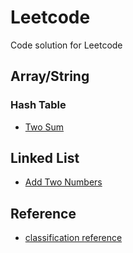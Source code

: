 # Leetcode
Code solution for Leetcode


## Array/String
### Hash Table
- [Two Sum](HashTable/1_TwoSum.md)

## Linked List
- [Add Two Numbers](LinkedList/2_AddTwoNumbers.md)


## Reference
- [classification reference](https://www.programcreek.com/2013/08/leetcode-problem-classification/)
